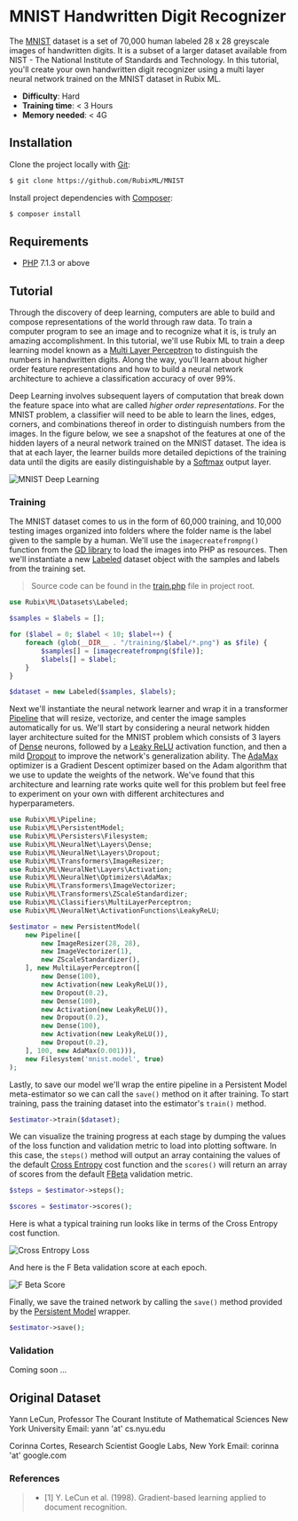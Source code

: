 # MNIST Handwritten Digit Recognizer
The [MNIST](https://en.wikipedia.org/wiki/MNIST_database) dataset is a set of 70,000 human labeled 28 x 28 greyscale images of handwritten digits. It is a subset of a larger dataset available from NIST - The National Institute of Standards and Technology. In this tutorial, you'll create your own handwritten digit recognizer using a multi layer neural network trained on the MNIST dataset in Rubix ML.

- **Difficulty**: Hard
- **Training time**: < 3 Hours
- **Memory needed**: < 4G

## Installation
Clone the project locally with [Git](https://git-scm.com/):
```sh
$ git clone https://github.com/RubixML/MNIST
```

Install project dependencies with [Composer](http://getcomposer.com):
```sh
$ composer install
```

## Requirements
- [PHP](https://php.net) 7.1.3 or above

## Tutorial
Through the discovery of deep learning, computers are able to build and compose representations of the world through raw data. To train a computer program to see an image and to recognize what it is, is truly an amazing accomplishment. In this tutorial, we'll use Rubix ML to train a deep learning model known as a [Multi Layer Perceptron](https://docs.rubixml.com/en/latest/classifiers/multi-layer-perceptron.html) to distinguish the numbers in handwritten digits. Along the way, you'll learn about higher order feature representations and how to build a neural network architecture to achieve a classification accuracy of over 99%.

Deep Learning involves subsequent layers of computation that break down the feature space into what are called *higher order representations*. For the MNIST problem, a classifier will need to be able to learn the lines, edges, corners, and combinations thereof in order to distinguish numbers from the images. In the figure below, we see a snapshot of the features at one of the hidden layers of a neural network trained on the MNIST dataset. The idea is that at each layer, the learner builds more detailed depictions of the training data until the digits are easily distinguishable by a [Softmax](https://docs.rubixml.com/en/latest/neural-network/activation-functions/softmax.html) output layer.

![MNIST Deep Learning](https://github.com/RubixML/MNIST/blob/master/docs/images/mnist-deep-learning.png?raw=true)

### Training
The MNIST dataset comes to us in the form of 60,000 training, and 10,000 testing images organized into folders where the folder name is the label given to the sample by a human. We'll use the `imagecreatefrompng()` function from the [GD library](https://www.php.net/manual/en/book.image.php) to load the images into PHP as resources. Then we'll instantiate a new [Labeled](https://docs.rubixml.com/en/latest/datasets/labeled.html) dataset object with the samples and labels from the training set.

> Source code can be found in the [train.php](https://github.com/RubixML/MNIST/blob/master/train.php) file in project root.

```php
use Rubix\ML\Datasets\Labeled;

$samples = $labels = [];

for ($label = 0; $label < 10; $label++) {
    foreach (glob(__DIR__ . "/training/$label/*.png") as $file) {
        $samples[] = [imagecreatefrompng($file)];
        $labels[] = $label;
    }
}

$dataset = new Labeled($samples, $labels);
```

Next we'll instantiate the neural network learner and wrap it in a transformer [Pipeline](https://docs.rubixml.com/en/latest/pipeline.html) that will resize, vectorize, and center the image samples automatically for us. We'll start by considering a neural network hidden layer architecture suited for the MNIST problem which consists of 3 layers of [Dense](https://docs.rubixml.com/en/latest/neural-network/hidden-layers/dense.html) neurons, followed by a [Leaky ReLU](https://docs.rubixml.com/en/latest/neural-network/activation-functions/leaky-relu.html) activation function, and then a mild [Dropout](https://docs.rubixml.com/en/latest/neural-network/hidden-layers/dropout.html) to improve the network's generalization ability. The [AdaMax](https://docs.rubixml.com/en/latest/neural-network/optimizers/adamax.html) optimizer is a Gradient Descent optimizer based on the Adam algorithm that we use to update the weights of the network. We've found that this architecture and learning rate works quite well for this problem but feel free to experiment on your own with different architectures and hyperparameters.

```php
use Rubix\ML\Pipeline;
use Rubix\ML\PersistentModel;
use Rubix\ML\Persisters\Filesystem;
use Rubix\ML\NeuralNet\Layers\Dense;
use Rubix\ML\NeuralNet\Layers\Dropout;
use Rubix\ML\Transformers\ImageResizer;
use Rubix\ML\NeuralNet\Layers\Activation;
use Rubix\ML\NeuralNet\Optimizers\AdaMax;
use Rubix\ML\Transformers\ImageVectorizer;
use Rubix\ML\Transformers\ZScaleStandardizer;
use Rubix\ML\Classifiers\MultiLayerPerceptron;
use Rubix\ML\NeuralNet\ActivationFunctions\LeakyReLU;

$estimator = new PersistentModel(
    new Pipeline([
        new ImageResizer(28, 28),
        new ImageVectorizer(1),
        new ZScaleStandardizer(),
    ], new MultiLayerPerceptron([
        new Dense(100),
        new Activation(new LeakyReLU()),
        new Dropout(0.2),
        new Dense(100),
        new Activation(new LeakyReLU()),
        new Dropout(0.2),
        new Dense(100),
        new Activation(new LeakyReLU()),
        new Dropout(0.2),
    ], 100, new AdaMax(0.001))),
    new Filesystem('mnist.model', true)
);
```

Lastly, to save our model we'll wrap the entire pipeline in a Persistent Model meta-estimator so we can call the `save()` method on it after training. To start training, pass the training dataset into the estimator's `train()` method.

```php
$estimator->train($dataset);
```

We can visualize the training progress at each stage by dumping the values of the loss function and validation metric to load into plotting software. In this case, the `steps()` method will output an array containing the values of the default [Cross Entropy](https://docs.rubixml.com/en/latest/neural-network/cost-functions/cross-entropy.html) cost function and the `scores()` will return an array of scores from the default [FBeta](https://docs.rubixml.com/en/latest/cross-validation/metrics/f-beta.html) validation metric.

```php
$steps = $estimator->steps();

$scores = $estimator->scores();
```

Here is what a typical training run looks like in terms of the Cross Entropy cost function.

![Cross Entropy Loss](https://raw.githubusercontent.com/RubixML/MNIST/master/docs/images/cross-entropy-loss.svg?sanitize=true)

And here is the F Beta validation score at each epoch.

![F Beta Score](https://raw.githubusercontent.com/RubixML/MNIST/master/docs/images/f-beta-score.svg?sanitize=true)

Finally, we save the trained network by calling the `save()` method provided by the [Persistent Model](https://docs.rubixml.com/en/latest/persistent-model.html) wrapper.

```php
$estimator->save();
```

### Validation

Coming soon ...

## Original Dataset
Yann LeCun, Professor
The Courant Institute of Mathematical Sciences
New York University
Email: yann 'at' cs.nyu.edu 

Corinna Cortes, Research Scientist
Google Labs, New York
Email: corinna 'at' google.com

### References
>- [1] Y. LeCun et al. (1998). Gradient-based learning applied to document recognition.